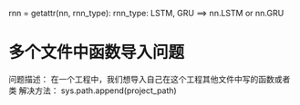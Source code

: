 rnn = getattr(nn, rnn_type): rnn_type: LSTM, GRU
==> nn.LSTM or  nn.GRU

# 多个文件中函数导入问题
问题描述：
在一个工程中，我们想导入自己在这个工程其他文件中写的函数或者类
解决方法：
sys.path.append(project_path)